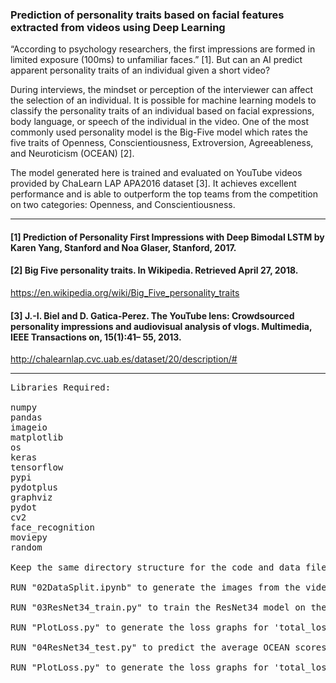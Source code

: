 
### Prediction of personality traits based on facial features extracted from videos using Deep Learning

“According to psychology researchers, the first impressions are formed in limited exposure (100ms) to unfamiliar faces.” [1]. But can an AI predict apparent personality traits of an individual given a short video?

During interviews, the mindset or perception of the interviewer can affect the selection of an individual. It is possible for machine learning models to classify the personality traits of an individual based on facial expressions, body language, or speech of the individual in the video. One of the most commonly used personality model is the Big-Five model which rates the five traits of Openness, Conscientiousness, Extroversion, Agreeableness, and Neuroticism (OCEAN) [2].

The model generated here is trained and evaluated on YouTube videos provided by ChaLearn LAP APA2016 dataset [3]. 
It achieves excellent performance and is able to outperform the top teams from the competition on two categories: Openness, and Conscientiousness.

<hr />

#### [1] Prediction of Personality First Impressions with Deep Bimodal LSTM by Karen Yang, Stanford and Noa Glaser, Stanford, 2017.

#### [2] Big Five personality traits. In Wikipedia. Retrieved April 27, 2018.
https://en.wikipedia.org/wiki/Big_Five_personality_traits

#### [3] J.-I. Biel and D. Gatica-Perez. The YouTube lens: Crowdsourced personality impressions and audiovisual analysis of vlogs. Multimedia, IEEE Transactions on, 15(1):41– 55, 2013. 
http://chalearnlap.cvc.uab.es/dataset/20/description/#

<hr />

<pre>
Libraries Required:

numpy
pandas
imageio
matplotlib
os
keras
tensorflow
pypi
pydotplus
graphviz
pydot
cv2
face_recognition
moviepy
random

Keep the same directory structure for the code and data files.

RUN "02DataSplit.ipynb" to generate the images from the videos along with the csv file with the labels for each image.

RUN "03ResNet34_train.py" to train the ResNet34 model on the extracted images. The model weights are saved at location "Model/ResNet34.bestweights.hdf5". The model loss values for each epoch are stored in "resnet34_loss.csv".

RUN "PlotLoss.py" to generate the loss graphs for 'total_loss', 'average_l1', 'loss_mae', 'loss_mape', 'loss_mse'.

RUN "04ResNet34_test.py" to predict the average OCEAN scores for each image in the test dataset using the extracted images, with the ResNet34 model.

RUN "PlotLoss.py" to generate the loss graphs for 'total_loss', 'average_l1', 'loss_mae', 'loss_mape', 'loss_mse'.

</pre>

